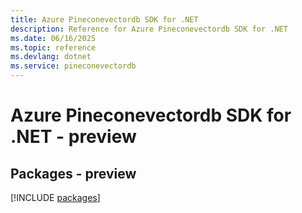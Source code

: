 ```yaml
---
title: Azure Pineconevectordb SDK for .NET
description: Reference for Azure Pineconevectordb SDK for .NET
ms.date: 06/16/2025
ms.topic: reference
ms.devlang: dotnet
ms.service: pineconevectordb
---
```

# Azure Pineconevectordb SDK for .NET - preview
## Packages - preview
[!INCLUDE [packages](pineconevectordb-index.md)]